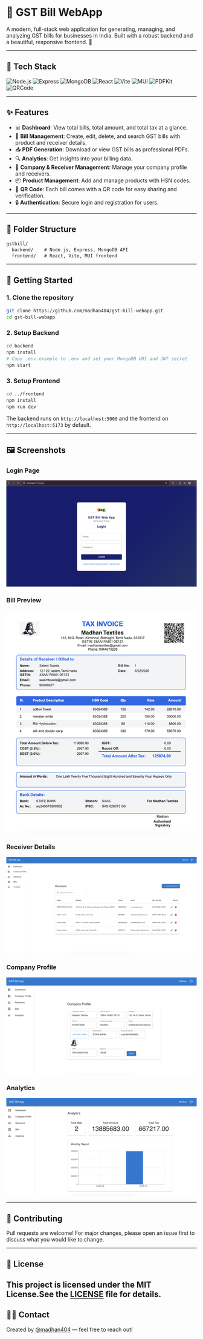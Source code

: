 # 🧾 GST Bill WebApp

A modern, full-stack web application for generating, managing, and analyzing GST bills for businesses in India. Built with a robust backend and a beautiful, responsive frontend. 🚀

---

## 🚦 Tech Stack

<p align="left">
  <img src="https://img.shields.io/badge/Node.js-339933?logo=node.js&logoColor=white" alt="Node.js"/>
  <img src="https://img.shields.io/badge/Express-000000?logo=express&logoColor=white" alt="Express"/>
  <img src="https://img.shields.io/badge/MongoDB-47A248?logo=mongodb&logoColor=white" alt="MongoDB"/>
  <img src="https://img.shields.io/badge/React-61DAFB?logo=react&logoColor=black" alt="React"/>
  <img src="https://img.shields.io/badge/Vite-646CFF?logo=vite&logoColor=white" alt="Vite"/>
  <img src="https://img.shields.io/badge/MUI-007FFF?logo=mui&logoColor=white" alt="MUI"/>
  <img src="https://img.shields.io/badge/PDFKit-00599C?logo=adobeacrobatreader&logoColor=white" alt="PDFKit"/>
  <img src="https://img.shields.io/badge/QRCode-000000?logo=qrcode&logoColor=white" alt="QRCode"/>
</p>

---

## ✨ Features

- 📊 **Dashboard**: View total bills, total amount, and total tax at a glance.
- 🧾 **Bill Management**: Create, edit, delete, and search GST bills with product and receiver details.
- 📥 **PDF Generation**: Download or view GST bills as professional PDFs.
- 🔍 **Analytics**: Get insights into your billing data.
- 🏢 **Company & Receiver Management**: Manage your company profile and receivers.
- 📦 **Product Management**: Add and manage products with HSN codes.
- 📱 **QR Code**: Each bill comes with a QR code for easy sharing and verification.
- 🔒 **Authentication**: Secure login and registration for users.

---

## 📂 Folder Structure

```
gstbill/
  backend/    # Node.js, Express, MongoDB API
  frontend/   # React, Vite, MUI frontend
```

---

## 🚀 Getting Started

### 1. Clone the repository
```bash
git clone https://github.com/madhan404/gst-bill-webapp.git
cd gst-bill-webapp
```

### 2. Setup Backend
```bash
cd backend
npm install
# Copy .env.example to .env and set your MongoDB URI and JWT secret
npm start
```

### 3. Setup Frontend
```bash
cd ../frontend
npm install
npm run dev
```

The backend runs on `http://localhost:5000` and the frontend on `http://localhost:5173` by default.

---

## 🖼️ Screenshots

### Login Page
![Login Page](frontend/src/assets/login-page.png)

### Bill Preview
![Bill Preview](frontend/src/assets/bill-preview.png)

### Receiver Details
![Receiver Details](frontend/src/assets/receiver-details.png)

### Company Profile
![Company Profile](frontend/src/assets/Company-Profile.png)

### Analytics
![Analytics](frontend/src/assets/analytics.png)

---

## 🤝 Contributing

Pull requests are welcome! For major changes, please open an issue first to discuss what you would like to change.

---

## 📄 License

This project is licensed under the MIT License.See the [LICENSE](LICENSE) file for details.
---

## 🙋‍♂️ Contact

Created by [@madhan404](https://github.com/madhan404) — feel free to reach out! 
